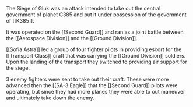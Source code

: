 
The Siege of Gluk was an attack intended to take out the central government of planet C385 and put it under possession of the government of [[K385]].

It was operated on the [[Second Guard]] and ran as a joint battle between the [[Aerospace Division]] and the [[Ground Division]].

[[Sofia Astra]] led a group of four fighter pilots in providing escort for the [[Transport Class]] craft that was carrying the [[Ground Division]] soldiers. Upon the landing of the transport they switched to providing air support for the siege.

3 enemy fighters were sent to take out their craft. These were more advanced then the [[SA-3 Eagle]] that the [[Second Guard]] pilots were operating, but since they had more planes they were able to out maneuver and ultimately take down the enemy. 